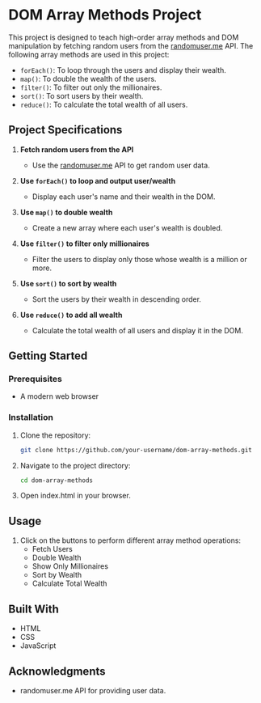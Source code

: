 # DOM Array Methods Project

This project is designed to teach high-order array methods and DOM manipulation by fetching random users from the [randomuser.me](https://randomuser.me) API. The following array methods are used in this project:

- `forEach()`: To loop through the users and display their wealth.
- `map()`: To double the wealth of the users.
- `filter()`: To filter out only the millionaires.
- `sort()`: To sort users by their wealth.
- `reduce()`: To calculate the total wealth of all users.

## Project Specifications

1. **Fetch random users from the API**
   - Use the [randomuser.me](https://randomuser.me) API to get random user data.
   
2. **Use `forEach()` to loop and output user/wealth**
   - Display each user's name and their wealth in the DOM.
   
3. **Use `map()` to double wealth**
   - Create a new array where each user's wealth is doubled.
   
4. **Use `filter()` to filter only millionaires**
   - Filter the users to display only those whose wealth is a million or more.
   
5. **Use `sort()` to sort by wealth**
   - Sort the users by their wealth in descending order.
   
6. **Use `reduce()` to add all wealth**
   - Calculate the total wealth of all users and display it in the DOM.

## Getting Started

### Prerequisites

- A modern web browser

### Installation

1. Clone the repository:
   ```bash
   git clone https://github.com/your-username/dom-array-methods.git
    ```

2. Navigate to the project directory:
    ```bash
    cd dom-array-methods
    ```

3. Open index.html in your browser.


## Usage

1. Click on the buttons to perform different array method operations:
    - Fetch Users
    - Double Wealth
    - Show Only Millionaires
    - Sort by Wealth
    - Calculate Total Wealth

## Built With

- HTML
- CSS
- JavaScript

## Acknowledgments

- randomuser.me API for providing user data.